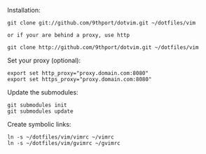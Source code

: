 Installation:

	git clone git://github.com/9thport/dotvim.git ~/dotfiles/vim
	
	or if your are behind a proxy, use http

	git clone http://github.com/9thport/dotvim.git ~/dotfiles/vim

Set your proxy (optional):

	export set http_proxy="proxy.domain.com:8080"
	export set https_proxy="proxy.domain.com:8080"
	
Update the submodules:

	git submodules init
	git submodules update


Create symbolic links:

	ln -s ~/dotfiles/vim/vimrc ~/vimrc
	ln -s ~/dotfiles/vim/gvimrc ~/gvimrc

